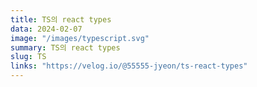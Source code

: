 ```yaml
---
title: TS의 react types
data: 2024-02-07
image: "/images/typescript.svg"
summary: TS의 react types
slug: TS
links: "https://velog.io/@55555-jyeon/ts-react-types"
---
```

